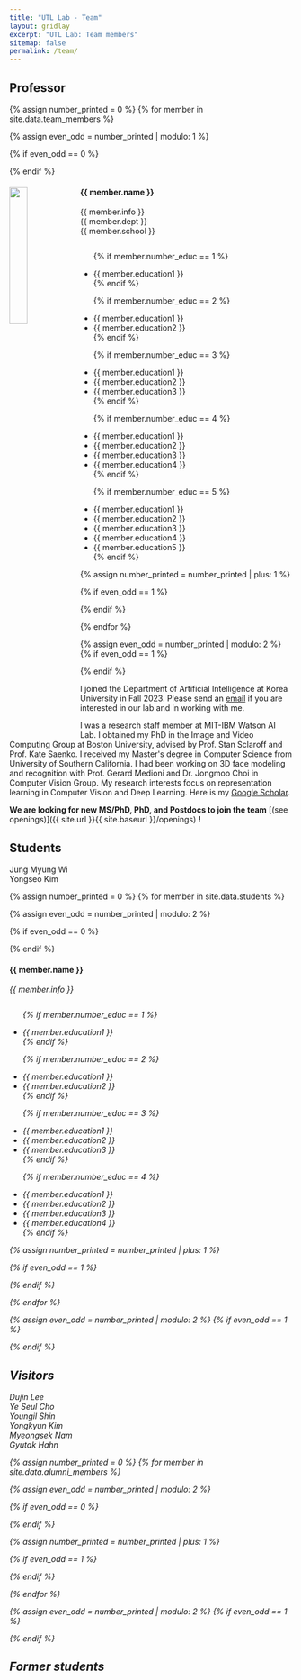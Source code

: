 ```yaml
---
title: "UTL Lab - Team"
layout: gridlay
excerpt: "UTL Lab: Team members"
sitemap: false
permalink: /team/
---
```


[//]: # (# Group Members)




[//]: # (Jump to [staff]&#40;#staff&#41;, [master and bachelor students]&#40;#master-and-bachelor-students&#41;, [alumni]&#40;#alumni&#41;, [administrative support]&#40;#administrative-support&#41;, [lab visitors]&#40;#lab-visitors&#41;.)

## Professor
{% assign number_printed = 0 %}
{% for member in site.data.team_members %}

{% assign even_odd = number_printed | modulo: 1 %}

{% if even_odd == 0 %}
<div class="row">
{% endif %}

<div class="col-sm-12">
  <img src="{{ site.url }}{{ site.baseurl }}/images/teampic/{{ member.photo }}" class="img-responsive" width="25%" style="float: left" />
  <h4>{{ member.name }}</h4>

[//]: # (  <i>{{ member.info }} <!--<br>email: <{{ member.email }}></i> -->)
  {{ member.info }} <!--<br>email: <{{ member.email }}> --> <br />
  {{ member.dept }}  <br />
  {{ member.school }}
  <ul style="overflow: hidden">

  {% if member.number_educ == 1 %}
  <li> {{ member.education1 }} </li>
  {% endif %}

  {% if member.number_educ == 2 %}
  <li> {{ member.education1 }} </li>
  <li> {{ member.education2 }} </li>
  {% endif %}

  {% if member.number_educ == 3 %}
  <li> {{ member.education1 }} </li>
  <li> {{ member.education2 }} </li>
  <li> {{ member.education3 }} </li>
  {% endif %}

  {% if member.number_educ == 4 %}
  <li> {{ member.education1 }} </li>
  <li> {{ member.education2 }} </li>
  <li> {{ member.education3 }} </li>
  <li> {{ member.education4 }} </li>
  {% endif %}

  {% if member.number_educ == 5 %}
  <li> {{ member.education1 }} </li>
  <li> {{ member.education2 }} </li>
  <li> {{ member.education3 }} </li>
  <li> {{ member.education4 }} </li>
  <li> {{ member.education5 }} </li>
  {% endif %}

  </ul>
</div>

{% assign number_printed = number_printed | plus: 1 %}

{% if even_odd == 1 %}
</div>
{% endif %}

{% endfor %}

{% assign even_odd = number_printed | modulo: 2 %}
{% if even_odd == 1 %}
</div>
{% endif %}


I joined the Department of Artificial Intelligence at Korea University in Fall 2023. Please send an <a href = "mailto: d_kim@korea.ac.kr">email</a> if you are interested in our lab and in working with me.

I was a research staff member at MIT-IBM Watson AI Lab. I obtained my PhD in the Image and Video Computing Group at Boston University, advised by Prof. Stan Sclaroff and Prof. Kate Saenko. I received my Master's degree in Computer Science from University of Southern California. I had been working on 3D face modeling and recognition with Prof. Gerard Medioni and Dr. Jongmoo Choi in Computer Vision Group. My research interests focus on representation learning in Computer Vision and Deep Learning. Here is my <a href="https://scholar.google.com/citations?user=UsqNPH4AAAAJ&hl">Google Scholar</a>.

**We are  looking for new MS/PhD, PhD, and Postdocs to join the team** [(see openings)]({{ site.url }}{{ site.baseurl }}/openings) **!** <br>

##  Students
Jung Myung Wi <br>
Yongseo Kim 

{% assign number_printed = 0 %}
{% for member in site.data.students %}

{% assign even_odd = number_printed | modulo: 2 %}

{% if even_odd == 0 %}
<div class="row">
{% endif %}

<div class="col-sm-6 clearfix">
  <h4>{{ member.name }}</h4>
  <i>{{ member.info }} <!-- <br>email: <{{ member.email }}></i> -->
  <ul style="overflow: hidden">

  {% if member.number_educ == 1 %}
  <li> {{ member.education1 }} </li>
  {% endif %}

  {% if member.number_educ == 2 %}
  <li> {{ member.education1 }} </li>
  <li> {{ member.education2 }} </li>
  {% endif %}

  {% if member.number_educ == 3 %}
  <li> {{ member.education1 }} </li>
  <li> {{ member.education2 }} </li>
  <li> {{ member.education3 }} </li>
  {% endif %}

  {% if member.number_educ == 4 %}
  <li> {{ member.education1 }} </li>
  <li> {{ member.education2 }} </li>
  <li> {{ member.education3 }} </li>
  <li> {{ member.education4 }} </li>
  {% endif %}

  </ul>
</div>

{% assign number_printed = number_printed | plus: 1 %}

{% if even_odd == 1 %}
</div>
{% endif %}

{% endfor %}

{% assign even_odd = number_printed | modulo: 2 %}
{% if even_odd == 1 %}
</div>
{% endif %}
<br />

## Visitors
Dujin Lee <br>
Ye Seul Cho <br>
Youngil Shin <br>
Yongkyun Kim <br>
Myeongsek Nam <br>
Gyutak Hahn <br>


{% assign number_printed = 0 %}
{% for member in site.data.alumni_members %}

{% assign even_odd = number_printed | modulo: 2 %}

{% if even_odd == 0 %}
<div class="row">
{% endif %}

[//]: # (<div class="col-sm-6 clearfix">)

[//]: # (  <img src="{{ site.url }}{{ site.baseurl }}/images/teampic/{{ member.photo }}" class="img-responsive" width="25%" style="float: left" />)

[//]: # (  <h4>{{ member.name }}</h4>)

[//]: # (  <i>{{ member.duration }} <br> Role: {{ member.info }}</i>)

[//]: # (  <ul style="overflow: hidden">)

[//]: # ()
[//]: # (  </ul>)
[//]: # (</div>)

{% assign number_printed = number_printed | plus: 1 %}

{% if even_odd == 1 %}
</div>
{% endif %}

{% endfor %}

{% assign even_odd = number_printed | modulo: 2 %}
{% if even_odd == 1 %}
</div>
{% endif %}
<br />

## Former students

[//]: # (<br />)
[//]: # (<div class="row">)

[//]: # ()
[//]: # (<div class="col-sm-4 clearfix">)

[//]: # (<h4>Visitors</h4>)

[//]: # ({% for member in site.data.alumni_visitors %})

[//]: # ({{ member.name }})

[//]: # ({% endfor %})

[//]: # (</div>)

[//]: # ()
[//]: # (<div class="col-sm-4 clearfix">)

[//]: # (<h4>Graduate students</h4>)


[//]: # ({% for member in site.data.alumni_msc %})

[//]: # ({{ member.name }})

[//]: # ({% endfor %})

[//]: # (</div>)

[//]: # ()
[//]: # (<div class="col-sm-4 clearfix">)

[//]: # (<h4>Bachelor Students</h4>)

[//]: # ({% for member in site.data.alumni_bsc %})

[//]: # ({{ member.name }})

[//]: # ({% endfor %})

[//]: # (</div>)

[//]: # ()
[//]: # (</div>)


[//]: # (## Administrative Support)

[//]: # (<a href="mailto:Rijsewijk@Physics.LeidenUniv.nl">Ellie van Rijsewijk</a> is helping us &#40;and other groups&#41; with administration.)
